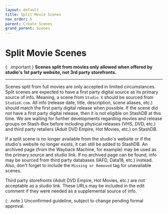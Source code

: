 ```yaml
---
layout: default
title: Split Movie Scenes
nav_order: 5
parent: Create Scenes
grand_parent: Scenes
---
```


# Split Movie Scenes

{: .important }
**Scenes split from movies only allowed when offered by studio's 1st party website, not 3rd party storefronts.**

---

Scenes split from full movies are only accepted in limited circumstances. Split scenes are expected to have a first party digital source as its primary source of info. Meaning, a scene from `Studio X` should be sourced from `StudioX.com`. All info (release date, title, description, scene aliases, etc.) should match the first party digital release when possible. If the scene did not have a first party digital release, then it is not eligible on StashDB at this time. We are waiting for further developments regarding movies and release groups on Stash-Box before including physical releases (VHS, DVD, etc.) and third party retailers (Adult DVD Empire, Hot Movies, etc.) on StashDB.

If a split scene is no longer available from the studio's website or if the studio's website no longer exists, it can still be added to StashDB. An archived page (from the Wayback Machine, for example) may be used as the primary source and studio link. If no archived page can be found, info may be sourced from third party databases (IAFD, Data18, etc.) instead. Also, don't forget to include the `Missing or Removed` tag for unavailable scenes.

Third party storefronts (Adult DVD Empire, Hot Movies, etc.) are not acceptable as a studio link. These URLs may be included in the edit comment if they were needed as a supplemental source of info.

{: .note }
Unconfirmed guideline, subject to change pending formal approval.
